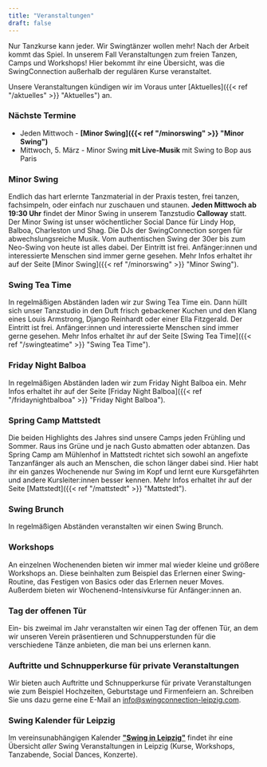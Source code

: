 ```yaml
---
title: "Veranstaltungen"
draft: false
---
```


Nur Tanzkurse kann jeder. Wir Swingtänzer wollen mehr! Nach der Arbeit kommt das Spiel. In unserem Fall Veranstaltungen zum freien Tanzen, Camps und Workshops! Hier bekommt ihr eine Übersicht, was die SwingConnection außerhalb der regulären Kurse veranstaltet. 

Unsere Veranstaltungen kündigen wir im Voraus unter [Aktuelles]({{< ref "/aktuelles" >}} "Aktuelles") an.

### Nächste Termine

- Jeden Mittwoch - **[Minor Swing]({{< ref "/minorswing" >}} "Minor Swing")** 
- Mittwoch, 5. März - Minor Swing **mit Live-Musik** mit Swing to Bop aus Paris

### Minor Swing
Endlich das hart erlernte Tanzmaterial in der Praxis testen, frei tanzen, fachsimpeln, oder einfach nur zuschauen und staunen. **Jeden Mittwoch ab 19:30 Uhr** findet der Minor Swing in unserem Tanzstudio **Calloway** statt. Der Minor Swing ist unser wöchentlicher Social Dance für Lindy Hop, Balboa, Charleston und Shag. Die DJs der SwingConnection sorgen für abwechslungsreiche Musik. Vom authentischen Swing der 30er bis zum Neo-Swing von heute ist alles dabei. Der Eintritt ist frei. Anfänger:innen und interessierte Menschen sind immer gerne gesehen. Mehr Infos erhaltet ihr auf der Seite [Minor Swing]({{< ref "/minorswing" >}} "Minor Swing").

### Swing Tea Time
In regelmäßigen Abständen laden wir zur Swing Tea Time ein. Dann hüllt sich unser Tanzstudio in den Duft frisch gebackener Kuchen und den Klang eines Louis Armstrong, Django Reinhardt oder einer Ella Fitzgerald. Der Eintritt ist frei. Anfänger:innen und interessierte Menschen sind immer gerne gesehen. Mehr Infos erhaltet ihr auf der Seite [Swing Tea Time]({{< ref "/swingteatime" >}} "Swing Tea Time").

### Friday Night Balboa
In regelmäßigen Abständen laden wir zum Friday Night Balboa ein. Mehr Infos erhaltet ihr auf der Seite [Friday Night Balboa]({{< ref "/fridaynightbalboa" >}} "Friday Night Balboa").

### Spring Camp Mattstedt
Die beiden Highlights des Jahres sind unsere Camps jeden Frühling und Sommer. Raus ins Grüne und je nach Gusto abmatten oder abtanzen. Das Spring Camp am Mühlenhof in Mattstedt richtet sich sowohl an angefixte Tanzanfänger als auch an Menschen, die schon länger dabei sind. Hier habt ihr ein ganzes Wochenende nur Swing im Kopf und lernt eure Kursgefährten und andere Kursleiter:innen besser kennen. Mehr Infos erhaltet ihr auf der Seite [Mattstedt]({{< ref "/mattstedt" >}} "Mattstedt").

### Swing Brunch
In regelmäßigen Abständen veranstalten wir einen Swing Brunch.

### Workshops
An einzelnen Wochenenden bieten wir immer mal wieder kleine und größere Workshops an. Diese beinhalten zum Beispiel das Erlernen einer Swing-Routine, das Festigen von Basics oder das Erlernen neuer Moves. Außerdem bieten wir Wochenend-Intensivkurse für Anfänger:innen an.

### Tag der offenen Tür
Ein- bis zweimal im Jahr veranstalten wir einen Tag der offenen Tür, an dem wir unseren Verein präsentieren und Schnupperstunden für die verschiedene Tänze anbieten, die man bei uns erlernen kann.

### Auftritte und Schnupperkurse für private Veranstaltungen
Wir bieten auch Auftritte und Schnupperkurse für private Veranstaltungen wie zum Beispiel Hochzeiten, Geburtstage und Firmenfeiern an. Schreiben Sie uns dazu gerne eine E-Mail an info@swingconnection-leipzig.com.

### Swing Kalender für Leipzig
Im vereinsunabhängigen Kalender [**"Swing in Leipzig"**](https://kalender.digital/0c529f4b4448ea55b992) findet ihr eine Übersicht *aller* Swing Veranstaltungen in Leipzig (Kurse, Workshops, Tanzabende, Social Dances, Konzerte).
